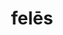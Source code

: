 ---
title: felēs
meaning: cat
ch: [animalia]
pos: nounthird
genitive: felis
abbgender: m./f.
abbgender2: masc./fem.
gender: masculine/feminine
declension: third
derivative: feline
six: y
---